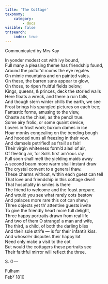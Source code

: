 ```yaml
---
title: 'The Cottage'
taxonomy:
    category:
        - docs
visible: false
tntsearch:
    index: true
---
```


<div class="author">Communicated by Mrs Kay</div>

In yonder modest cot with ivy bound,  
Full many a pleasing theme has friendship found,  
Around the pictur’d rooms the eye regales  
On mimic mountains and on painted vales.  
On these, the barren suns appear to glow,  
On those, to ripen fruitful fields below;  
Kings, queens, & princes, deck the storied walls  
Here floats a wreck, and there a ruin falls,  
And though stern winter chills the earth, we see  
Frost brings his spangled pictures on each tree;  
Fantastic forms, amusing to the view,  
Chaste as the chisel, as the pencil true.  
Some airy frolic, or some quaint device,  
Lovers in frost work; buxom dames in ice  
Hoar monks congealing on the bending bough  
And hooded nuns all freezing in their vow.  
And damsels petrified! as frail! as fair!  
Their virgin whiteness form’d alas! of air,  
Of fleeting air, for Sol’s first am’rous ray  
Full soon shall melt the yielding maids away  
A second beam more warm shall instant draw  
The crystal convent to a general thaw.  
These charms without, within each guest can tell  
That love and friendship in this cottage dwell  
That hospitality in smiles is there  
The friend to welcome and the feast prepare.  
And would you see what rarely cots bestow  
And palaces more rare this cot can shew;  
Three objects yet th’ attentive guests invite  
To give the friendly heart more full delight,  
Three happy portraits drawn from real life  
And two of them O strange! a man and wife,  
The third, a child, of both the darling bliss  
And their sole strife — is for their infant’s kiss.  
And whoso’er disputes their happy lot  
Need only make a visit to the cot  
But would the cottagers these portraits see  
Their faithful mirror will reflect the three.  
  
S. G —  
  
Fulham  
Feb<sup>y</sup> 1810